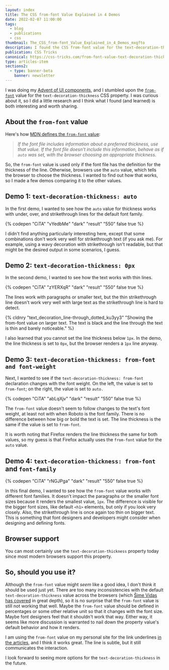 ```yaml
---
layout: index
title: The CSS from-font Value Explained in 4 Demos
date: 2022-02-07 11:00:00
tags:
  - blog
  - publications
  - css
thumbnail: The_CSS_from-font_Value_Explained_in_4_Demos_mxgfto
description: I found the CSS from-font value for the text-decoration-thickness property. I did a little research what I found (and learned) is interesting.
publication: CSS Tricks
canonical: https://css-tricks.com/from-font-value-text-decoration-thickness/
type: articles-item
sections2:
  - type: banner-beta
    banner: newsletter
---
```


I was doing my [Advent of UI components](/side-projects/advent/), and I stumbled upon the [`from-font`](https://css-tricks.com/almanac/properties/t/text-decoration-thickness/#aa-values) value for the `text-decoration-thickness` CSS property. I was curious about it, so I did a little research and I think what I found (and learned) is both interesting and worth sharing.

## About the `from-font` value

Here's how [MDN defines the `from-font` value](https://developer.mozilla.org/en-US/docs/Web/CSS/text-decoration-thickness):

> _If the font file includes information about a preferred thickness, use that value. If the font file doesn't include this information, behave as if `auto` was set, with the browser choosing an appropriate thickness._

So, the `from-font` value is used only if the font file has the definition for the thickness of the line. Otherwise, browsers use the `auto` value, which tells the browser to choose the thickness. I wanted to find out how that works, so I made a few demos comparing it to the other values.

## Demo 1: `text-decoration-thickness: auto`

In the first demo, I wanted to see how the `auto` value for thickness works with under, over, and strikethrough lines for the default font family.

{% codepen "CiTA" "vYedbMe" "dark" "result" "550" false true %}

I didn't find anything particularly interesting here, except that some combinations don't work very well for strikethrough text (if you ask me). For example, using a wavy decoration with strikethrough isn't readable, but that might be the desired output in some scenarios, I guess.

## Demo 2: `text-decoration-thickness: 0px`

In the second demo, I wanted to see how the text works with thin lines.

{% codepen "CiTA" "zYERXqR" "dark" "result" "550" false true %}

The lines work with paragraphs or smaller text, but the thin strikethrough line doesn't work very well with large text as the strikethrough line is hard to detect.

{% cldnry "text_decoration_line-through_dotted_ku3yy3" "Showing the from-font value on larger text. The text is black and the line through the text is thin and barely noticeable." %}

I also learned that you cannot set the line thickness below `1px`. In the demo, the line thickness is set to `0px`, but the browser renders a `1px` line anyway.

## Demo 3: `text-decoration-thickness: from-font and font-weight`

Next, I wanted to see if the `text-decoration-thickness: from-font` declaration changes with the font weight. On the left, the value is set to `from-font`; on the right, the value is set to `auto.`

{% codepen "CiTA" "abLqXjv" "dark" "result" "550" false true %}

The `from-font` value doesn't seem to follow changes to the text's font weight, at least not with when Roboto is the font family. There is no difference between how big or bold the text is set. The line thickness is the same if the value is set to `from-font`.

It is worth noting that Firefox renders the line thickness the same for both values, so my guess is that Firefox actually uses the `from-font` value for the `auto` value.

## Demo 4: `text-decoration-thickness: from-font` and `font-family`

{% codepen "CiTA" "rNGJPga" "dark" "result" "550" false true %}

In this final demo, I wanted to see how the `from-font` value works with different font families. It doesn't impact the paragraphs or the smaller font sizes because it renders the smallest value, `1px`. The difference is visible for the bigger font sizes, like default `<h1>` elements, but only if you look very closely. Also, the strikethrough line is once again too thin on bigger text. This is something that font designers and developers might consider when designing and defining fonts.

## Browser support

You can most certainly use the `text-decoration-thickness` property today since most modern browsers support this property.

## So, should you use it?

Although the `from-font` value might *seem* like a good idea, I don't think it should be used just yet. There are too many inconsistencies with the default `text-decoration-thickness` value across the browsers (which [Šime Vidas has covered](https://css-tricks.com/css-underlines-are-too-thin-and-too-low-in-chrome) in great depth), so it is no surprise that the `from-font` value is still not working that well. Maybe the `from-font` value should be defined in percentages or some other relative unit so that it changes with the font size. Maybe font designers feel that it shouldn't work that way. Either way, it seems like more discussion is warranted to nail down the property value's default behavior and how it renders.

I am using the `from-font` value on my personal site for the link underlines [in the articles](/articles/), and I think it works great. The line is subtle, but it still communicates the interaction.

I look forward to seeing more options for the `text-decoration-thickness` in the future.
